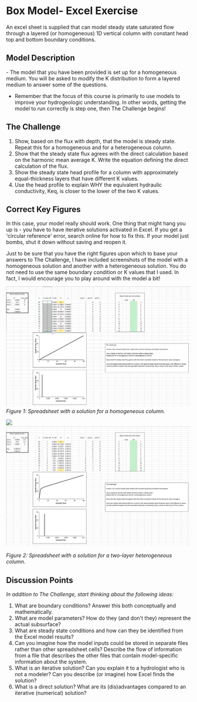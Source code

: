 # Box Model- Excel Exercise

An excel sheet is supplied that can model steady state saturated flow through a layered (or homogeneous) 1D vertical column with constant head top and bottom boundary conditions.   

## Model Description
​- The model that you have been provided is set up for a homogeneous medium.  You will be asked to modify the K distribution to form a layered medium to answer some of the questions.  
- Remember that the focus of this course is primarily to use models to improve your hydrogeologic understanding.  In other words, getting the model to run correctly is step one,
then The Challenge begins!

## The Challenge
1. Show, based on the flux with depth, that the model is steady state.  Repeat this for a homogeneous and for a heterogeneous column.
1. Show that the steady state flux agrees with the direct calculation based on the harmonic mean average K.  Write the equation defining the direct calculation of the flux.
1. Show the steady state head profile for a column with approximately equal-thickness layers that have different K values.  
1. Use the head profile to explain WHY the equivalent hydraulic conductivity, Keq, is closer to the lower of the two K values.


## Correct Key Figures
In this case, your model really should work.  One thing that might hang you up is - you have to have iterative solutions activated in Excel.  If you get a 'circular reference' error, search online for how to fix this.  If your model just bombs, shut it down without saving and reopen it.

Just to be sure that you have the right figures upon which to base your answers to The Challenge, I have included screenshots of the model with a homogeneous solution and another with a heterogeneous solution.  You do not need to use the same boundary condition or K values that I used.  In fact, I would encourage you to play around with the model a bit!

![](assets/The_Challenge-e7287a98.JPG)
*Figure 1: Spreadsheet with a solution for a homogeneous column.*

![](HW1_heterogeneous.jpg)
![](assets/The_Challenge-261d7adc.JPG)

*Figure 2: Spreadsheet with a solution for a two-layer heterogeneous column.*


## Discussion Points
*In addition to The Challenge, start thinking about the following ideas:*
1. What are boundary conditions?  Answer this both conceptually and mathematically.
1. What are model parameters?  How do they (and don't they) represent the actual subsurface?
1. What are steady state conditions and how can they be identified from the Excel model results?
1. Can you imagine how the model inputs could be stored in separate files rather than other spreadsheet cells?  Describe the flow of information from a file that describes the other files that contain model-specific information about the system.
1. What is an iterative solution?  Can you explain it to a hydrologist who is not a modeler?  Can you describe (or imagine) how Excel finds the solution?
1. What is a direct solution?  What are its (dis)advantages compared to an iterative (numerical) solution?
